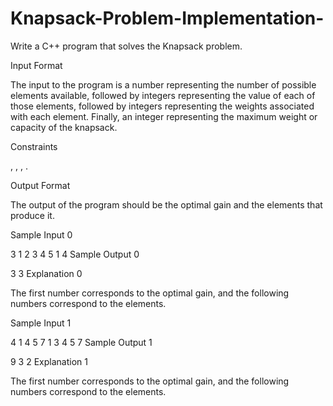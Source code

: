 # Knapsack-Problem-Implementation-
Write a C++ program that solves the Knapsack problem.

Input Format

The input to the program is a number  representing the number of possible elements available, followed by  integers representing the value of each of those elements, followed by  integers representing the weights associated with each element. Finally, an integer  representing the maximum weight or capacity of the knapsack.

Constraints

, , , .

Output Format

The output of the program should be the optimal gain and the elements that produce it.

Sample Input 0

3
1
2
3
4
5
1
4
Sample Output 0

3 3
Explanation 0

The first number corresponds to the optimal gain, and the following numbers correspond to the elements.

Sample Input 1

4
1
4
5
7
1
3
4
5
7
Sample Output 1

9 3 2
Explanation 1

The first number corresponds to the optimal gain, and the following numbers correspond to the elements.
